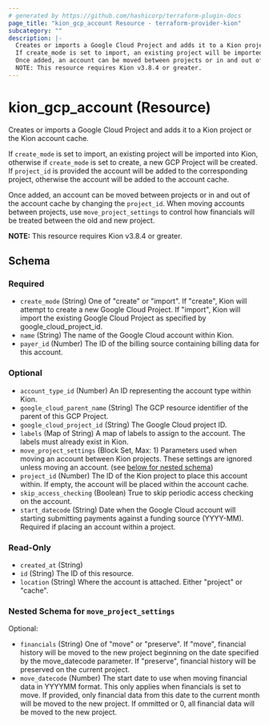```yaml
---
# generated by https://github.com/hashicorp/terraform-plugin-docs
page_title: "kion_gcp_account Resource - terraform-provider-kion"
subcategory: ""
description: |-
  Creates or imports a Google Cloud Project and adds it to a Kion project or the Kion account cache.
  If create_mode is set to import, an existing project will be imported into Kion, otherwise if create_mode is set to create, a new GCP Project will be created.  If project_id is provided the account will be added to the corresponding project, otherwise the account will be added to the account cache.
  Once added, an account can be moved between projects or in and out of the account cache by changing the project_id.  When moving accounts between projects, use move_project_settings to control how financials will be treated between the old and new project.
  NOTE: This resource requires Kion v3.8.4 or greater.
---
```


# kion_gcp_account (Resource)

Creates or imports a Google Cloud Project and adds it to a Kion project or the Kion account cache.

If `create_mode` is set to import, an existing project will be imported into Kion, otherwise if `create_mode` is set to create, a new GCP Project will be created.  If `project_id` is provided the account will be added to the corresponding project, otherwise the account will be added to the account cache.

Once added, an account can be moved between projects or in and out of the account cache by changing the `project_id`.  When moving accounts between projects, use `move_project_settings` to control how financials will be treated between the old and new project.

**NOTE:** This resource requires Kion v3.8.4 or greater.



<!-- schema generated by tfplugindocs -->
## Schema

### Required

- `create_mode` (String) One of "create" or "import".  If "create", Kion will attempt to create a new Google Cloud Project.  If "import", Kion will import the existing Google Cloud Project as specified by google_cloud_project_id.
- `name` (String) The name of the Google Cloud account within Kion.
- `payer_id` (Number) The ID of the billing source containing billing data for this account.

### Optional

- `account_type_id` (Number) An ID representing the account type within Kion.
- `google_cloud_parent_name` (String) The GCP resource identifier of the parent of this GCP Project.
- `google_cloud_project_id` (String) The Google Cloud project ID.
- `labels` (Map of String) A map of labels to assign to the account. The labels must already exist in Kion.
- `move_project_settings` (Block Set, Max: 1) Parameters used when moving an account between Kion projects.  These settings are ignored unless moving an account. (see [below for nested schema](#nestedblock--move_project_settings))
- `project_id` (Number) The ID of the Kion project to place this account within.  If empty, the account will be placed within the account cache.
- `skip_access_checking` (Boolean) True to skip periodic access checking on the account.
- `start_datecode` (String) Date when the Google Cloud account will starting submitting payments against a funding source (YYYY-MM).  Required if placing an account within a project.

### Read-Only

- `created_at` (String)
- `id` (String) The ID of this resource.
- `location` (String) Where the account is attached.  Either "project" or "cache".

<a id="nestedblock--move_project_settings"></a>
### Nested Schema for `move_project_settings`

Optional:

- `financials` (String) One of "move" or "preserve".  If "move", financial history will be moved to the new project beginning on the date specified by the move_datecode parameter.  If "preserve", financial history will be preserved on the current project.
- `move_datecode` (Number) The start date to use when moving financial data in YYYYMM format.  This only applies when financials is set to move.  If provided, only financial data from this date to the current month will be moved to the new project.  If ommitted or 0, all financial data will be moved to the new project.
